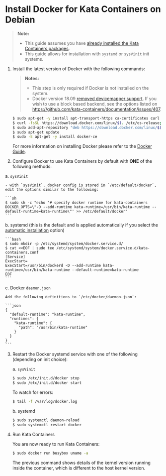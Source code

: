 # Install Docker for Kata Containers on Debian

> **Note:**
>
> - This guide assumes you have
>   [already installed the Kata Containers packages](../debian-installation-guide.md).
> - This guide allows for installation with `systemd` or `sysVinit` init systems.

1. Install the latest version of Docker with the following commands:

   > **Notes:**
   >
   > - This step is only required if Docker is not installed on the system.
   > - Docker version 18.09 [removed devicemapper support](https://github.com/kata-containers/documentation/issues/373).
   >   If you wish to use a block based backend, see the options listed on https://github.com/kata-containers/documentation/issues/407.

   ```bash
   $ sudo apt-get -y install apt-transport-https ca-certificates curl gnupg2 software-properties-common  
   $ curl -fsSL https://download.docker.com/linux/$(. /etc/os-release; echo "$ID")/gpg | sudo apt-key add -
   $ sudo add-apt-repository "deb https://download.docker.com/linux/$(. /etc/os-release; echo "$ID") $(lsb_release -cs) stable"
   $ sudo apt-get update
   $ sudo -E apt-get -y install docker-ce
   ```

   For more information on installing Docker please refer to the
   [Docker Guide](https://docs.docker.com/engine/installation/linux/debian).

2. Configure Docker to use Kata Containers by default with **ONE** of the following methods:

a. `sysVinit`
    
    - with `sysVinit`, docker config is stored in `/etc/default/docker`, edit the options similar to the following:
       
    ```sh
    $ sudo sh -c "echo '# specify docker runtime for kata-containers
    DOCKER_OPTS=\"-D --add-runtime kata-runtime=/usr/bin/kata-runtime --default-runtime=kata-runtime\"' >> /etc/default/docker"
    ```
    
b. systemd (this is the default and is applied automatically if you select the
      [automatic installation](https://github.com/kata-containers/documentation/tree/master/install#automatic-installation) option)

    ```bash
    $ sudo mkdir -p /etc/systemd/system/docker.service.d/
    $ cat <<EOF | sudo tee /etc/systemd/system/docker.service.d/kata-containers.conf
    [Service]
    ExecStart=
    ExecStart=/usr/bin/dockerd -D --add-runtime kata-runtime=/usr/bin/kata-runtime --default-runtime=kata-runtime
    EOF
    ```

c. Docker `daemon.json`

    Add the following definitions to `/etc/docker/daemon.json`:

    ```json
    {
      "default-runtime": "kata-runtime",
      "runtimes": {
        "kata-runtime": {
          "path": "/usr/bin/kata-runtime"
        }
      }
    }
    ```

3. Restart the Docker systemd service with one of the following (depending on init choice):

    a. `sysVinit`
  
    ```sh
    $ sudo /etc/init.d/docker stop
    $ sudo /etc/init.d/docker start
    ```

    To watch for errors:

    ```sh
    $ tail -f /var/log/docker.log
    ```
    
    b. systemd

    ```bash
    $ sudo systemctl daemon-reload
    $ sudo systemctl restart docker
    ```

4. Run Kata Containers

   You are now ready to run Kata Containers:

   ```bash
   $ sudo docker run busybox uname -a
   ```

   The previous command shows details of the kernel version running inside the
   container, which is different to the host kernel version.
